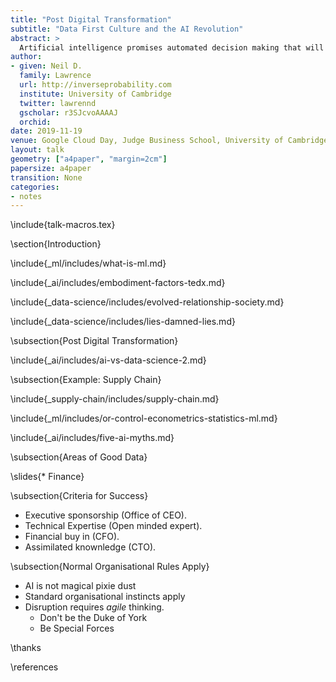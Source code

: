 ```yaml
---
title: "Post Digital Transformation"
subtitle: "Data First Culture and the AI Revolution"
abstract: >
  Artificial intelligence promises automated decision making that will alleviate and revolutionise the nature of work. In practice, we know from previous technological solutions, new technologies often take time to percolate through to productivity. Robert Solow’s paradox saw “computers everywhere, except in the productivity statistics”. This session will equip attendees with an understanding of how to establish best practices around automated decision making. In particular, we will focus on the raw material of the AI revolution: the data.
author:
- given: Neil D.
  family: Lawrence
  url: http://inverseprobability.com
  institute: University of Cambridge
  twitter: lawrennd
  gscholar: r3SJcvoAAAAJ
  orchid: 
date: 2019-11-19
venue: Google Cloud Day, Judge Business School, University of Cambridge
layout: talk
geometry: ["a4paper", "margin=2cm"]
papersize: a4paper
transition: None
categories:
- notes
---
```


\include{talk-macros.tex}

\section{Introduction}

\include{_ml/includes/what-is-ml.md}

<!-- Embodiment Factors-->

\include{_ai/includes/embodiment-factors-tedx.md}

<!-- Data Science (why it's happening) -->

\include{_data-science/includes/evolved-relationship-society.md}

\include{_data-science/includes/lies-damned-lies.md}

\subsection{Post Digital Transformation}

\include{_ai/includes/ai-vs-data-science-2.md}

\subsection{Example: Supply Chain}

\include{_supply-chain/includes/supply-chain.md}

<!--Duke of York Effect -->

\include{_ml/includes/or-control-econometrics-statistics-ml.md}


\include{_ai/includes/five-ai-myths.md}

\subsection{Areas of Good Data}

\slides{* Finance}

\subsection{Criteria for Success}

* Executive sponsorship (Office of CEO).
* Technical Expertise (Open minded expert).
* Financial buy in (CFO).
* Assimilated knownledge (CTO).

\subsection{Normal Organisational Rules Apply}

* AI is not magical pixie dust
* Standard organisational instincts apply
* Disruption requires *agile* thinking.
    * Don't be the Duke of York
	* Be Special Forces


\thanks

\references
